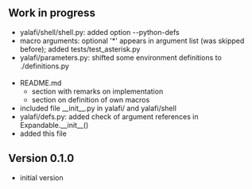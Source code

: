 Work in progress
----------------
- yalafi/shell/shell.py: added option --python-defs
- macro arguments: optional '*' appears in argument list (was skipped before);
  added tests/test\_asterisk.py
- yalafi/parameters.py: shifted some environment definitions
  to ./definitions.py
  <br><br>
- README.md
    - section with remarks on implementation
    - section on definition of own macros
- included file \_\_init\_\_.py in yalafi/ and yalafi/shell
- yalafi/defs.py: added check of argument references in
  Expandable.\_\_init\_\_()
- added this file

Version 0.1.0
-------------
- initial version

